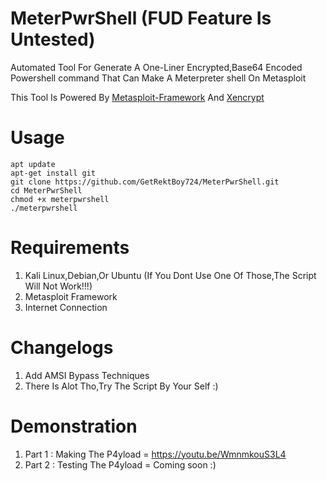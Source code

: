 # MeterPwrShell (FUD Feature Is Untested)
Automated Tool For Generate A One-Liner Encrypted,Base64 Encoded Powershell command That Can Make A Meterpreter shell On Metasploit

This Tool Is Powered By [Metasploit-Framework](https://github.com/rapid7/metasploit-framework) And [Xencrypt](https://github.com/the-xentropy/xencrypt)
# Usage
```
apt update
apt-get install git
git clone https://github.com/GetRektBoy724/MeterPwrShell.git
cd MeterPwrShell
chmod +x meterpwrshell
./meterpwrshell
```
# Requirements
1. Kali Linux,Debian,Or Ubuntu (If You Dont Use One Of Those,The Script Will Not Work!!!)
2. Metasploit Framework
3. Internet Connection

# Changelogs
1. Add AMSI Bypass Techniques
2. There Is Alot Tho,Try The Script By Your Self :)

# Demonstration
1. Part 1 : Making The P4yload = https://youtu.be/WmnmkouS3L4
2. Part 2 : Testing The P4yload = Coming soon :)
